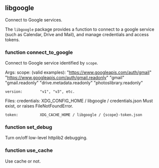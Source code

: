 ## libgoogle

Connect to Google services.

The `libgoogle` package provides a function to connect to a google
service (such as Calendar, Drive and Mail), and manage credentials
and access tokens.


### function connect_to_google

Connect to Google service identified by `scope`.

Args:
    scope:          (valid examples):
                    "https://www.googleapis.com/auth/gmail"
                    "https://www.googleapis.com/auth/gmail.readonly"
                    "gmail"
                    "gmail.readonly"
                    "drive.metadata.readonly"
                    "photoslibrary.readonly"

    version:        "v1", "v3", etc.

Files:
    credentials:    XDG_CONFIG_HOME / libgoogle / credentials.json
                    Must exist, or raises FileNotFoundError.

    token:          XDG_CACHE_HOME / libgoogle / {scope}-token.json


### function set_debug

Turn on/off low-level httplib2 debugging.

### function use_cache

Use cache or not.


